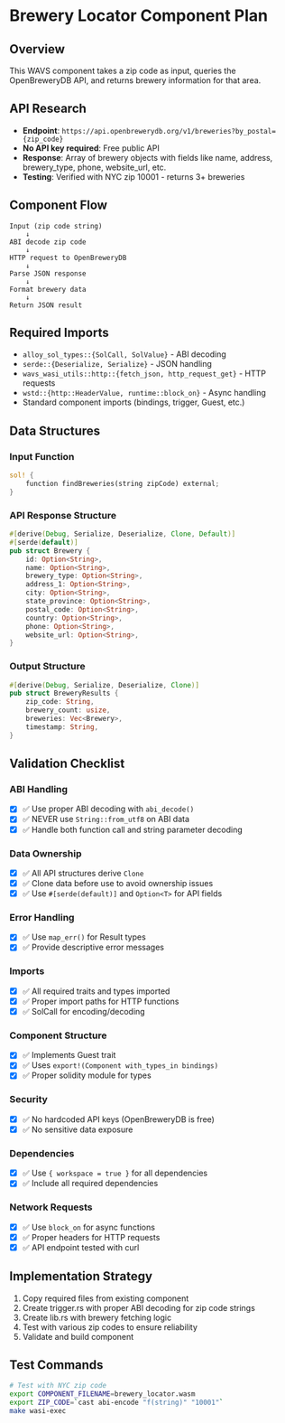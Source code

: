 # Brewery Locator Component Plan

## Overview
This WAVS component takes a zip code as input, queries the OpenBreweryDB API, and returns brewery information for that area.

## API Research
- **Endpoint**: `https://api.openbrewerydb.org/v1/breweries?by_postal={zip_code}`
- **No API key required**: Free public API
- **Response**: Array of brewery objects with fields like name, address, brewery_type, phone, website_url, etc.
- **Testing**: Verified with NYC zip 10001 - returns 3+ breweries

## Component Flow
```
Input (zip code string) 
    ↓ 
ABI decode zip code
    ↓
HTTP request to OpenBreweryDB
    ↓
Parse JSON response
    ↓
Format brewery data
    ↓
Return JSON result
```

## Required Imports
- `alloy_sol_types::{SolCall, SolValue}` - ABI decoding
- `serde::{Deserialize, Serialize}` - JSON handling
- `wavs_wasi_utils::http::{fetch_json, http_request_get}` - HTTP requests
- `wstd::{http::HeaderValue, runtime::block_on}` - Async handling
- Standard component imports (bindings, trigger, Guest, etc.)

## Data Structures

### Input Function
```rust
sol! {
    function findBreweries(string zipCode) external;
}
```

### API Response Structure
```rust
#[derive(Debug, Serialize, Deserialize, Clone, Default)]
#[serde(default)]
pub struct Brewery {
    id: Option<String>,
    name: Option<String>,
    brewery_type: Option<String>,
    address_1: Option<String>,
    city: Option<String>,
    state_province: Option<String>,
    postal_code: Option<String>,
    country: Option<String>,
    phone: Option<String>,
    website_url: Option<String>,
}
```

### Output Structure
```rust
#[derive(Debug, Serialize, Deserialize, Clone)]
pub struct BreweryResults {
    zip_code: String,
    brewery_count: usize,
    breweries: Vec<Brewery>,
    timestamp: String,
}
```

## Validation Checklist

### ABI Handling
- [x] ✅ Use proper ABI decoding with `abi_decode()`
- [x] ✅ NEVER use `String::from_utf8` on ABI data
- [x] ✅ Handle both function call and string parameter decoding

### Data Ownership
- [x] ✅ All API structures derive `Clone`
- [x] ✅ Clone data before use to avoid ownership issues
- [x] ✅ Use `#[serde(default)]` and `Option<T>` for API fields

### Error Handling
- [x] ✅ Use `map_err()` for Result types
- [x] ✅ Provide descriptive error messages

### Imports
- [x] ✅ All required traits and types imported
- [x] ✅ Proper import paths for HTTP functions
- [x] ✅ SolCall for encoding/decoding

### Component Structure
- [x] ✅ Implements Guest trait
- [x] ✅ Uses `export!(Component with_types_in bindings)`
- [x] ✅ Proper solidity module for types

### Security
- [x] ✅ No hardcoded API keys (OpenBreweryDB is free)
- [x] ✅ No sensitive data exposure

### Dependencies
- [x] ✅ Use `{ workspace = true }` for all dependencies
- [x] ✅ Include all required dependencies

### Network Requests
- [x] ✅ Use `block_on` for async functions
- [x] ✅ Proper headers for HTTP requests
- [x] ✅ API endpoint tested with curl

## Implementation Strategy
1. Copy required files from existing component
2. Create trigger.rs with proper ABI decoding for zip code strings
3. Create lib.rs with brewery fetching logic
4. Test with various zip codes to ensure reliability
5. Validate and build component

## Test Commands
```bash
# Test with NYC zip code
export COMPONENT_FILENAME=brewery_locator.wasm
export ZIP_CODE=`cast abi-encode "f(string)" "10001"`
make wasi-exec
```